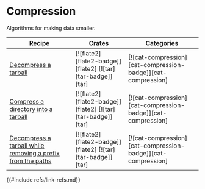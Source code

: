 # Compression

Algorithms for making data smaller.

| Recipe | Crates | Categories |
|--------|--------|------------|
| [Decompress a tarball][ex-tar-decompress] | [![flate2][flate2-badge]][flate2]  [![tar][tar-badge]][tar] | [![cat-compression][cat-compression-badge]][cat-compression] |
| [Compress a directory into a tarball][ex-tar-compress] | [![flate2][flate2-badge]][flate2]  [![tar][tar-badge]][tar] | [![cat-compression][cat-compression-badge]][cat-compression] |
| [Decompress a tarball while removing a prefix from the paths][ex-tar-strip-prefix] | [![flate2][flate2-badge]][flate2]  [![tar][tar-badge]][tar] | [![cat-compression][cat-compression-badge]][cat-compression] |

[ex-tar-decompress]: compression/tar.md#decompress-a-tarball
[ex-tar-compress]: compression/tar.md#compress-a-directory-into-tarball
[ex-tar-strip-prefix]: compression/tar.md#decompress-a-tarball-while-removing-a-prefix-from-the-paths
{{#include refs/link-refs.md}}
